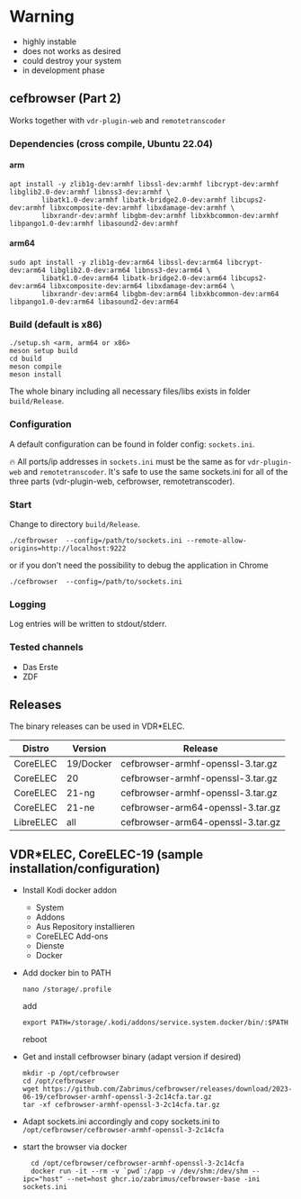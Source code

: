 # Warning
- highly instable 
- does not works as desired 
- could destroy your system 
- in development phase


## cefbrowser (Part 2)
Works together with ```vdr-plugin-web``` and ```remotetranscoder```

### Dependencies (cross compile, Ubuntu 22.04)
#### arm
```
apt install -y zlib1g-dev:armhf libssl-dev:armhf libcrypt-dev:armhf libglib2.0-dev:armhf libnss3-dev:armhf \
        libatk1.0-dev:armhf libatk-bridge2.0-dev:armhf libcups2-dev:armhf libxcomposite-dev:armhf libxdamage-dev:armhf \
        libxrandr-dev:armhf libgbm-dev:armhf libxkbcommon-dev:armhf libpango1.0-dev:armhf libasound2-dev:armhf
```

#### arm64
```
sudo apt install -y zlib1g-dev:arm64 libssl-dev:arm64 libcrypt-dev:arm64 libglib2.0-dev:arm64 libnss3-dev:arm64 \
        libatk1.0-dev:arm64 libatk-bridge2.0-dev:arm64 libcups2-dev:arm64 libxcomposite-dev:arm64 libxdamage-dev:arm64 \
        libxrandr-dev:arm64 libgbm-dev:arm64 libxkbcommon-dev:arm64 libpango1.0-dev:arm64 libasound2-dev:arm64
```

### Build (default is x86)
```
./setup.sh <arm, arm64 or x86>
meson setup build
cd build
meson compile
meson install
```
The whole binary including all necessary files/libs exists in folder ```build/Release```.

### Configuration
A default configuration can be found in folder config: ```sockets.ini```.

:fire: All ports/ip addresses in ```sockets.ini``` must be the same as for ```vdr-plugin-web``` and ```remotetranscoder```.
It's safe to use the same sockets.ini for all of the three parts (vdr-plugin-web, cefbrowser, remotetranscoder). 

### Start
Change to directory ```build/Release```.

```./cefbrowser  --config=/path/to/sockets.ini --remote-allow-origins=http://localhost:9222```

or if you don't need the possibility to debug the application in Chrome

```./cefbrowser  --config=/path/to/sockets.ini```

### Logging
Log entries will be written to stdout/stderr.

### Tested channels
- Das Erste
- ZDF

## Releases
The binary releases can be used in VDR*ELEC.

| Distro     | Version   | Release                             |
|------------|-----------|-------------------------------------|
| CoreELEC   | 19/Docker | cefbrowser-armhf-openssl-3.tar.gz   |
| CoreELEC   | 20        | cefbrowser-armhf-openssl-3.tar.gz   |
| CoreELEC   | 21-ng     | cefbrowser-armhf-openssl-3.tar.gz   |
| CoreELEC   | 21-ne     | cefbrowser-arm64-openssl-3.tar.gz   |
| LibreELEC  | all       | cefbrowser-arm64-openssl-3.tar.gz   |

## VDR*ELEC, CoreELEC-19 (sample installation/configuration) 
- Install Kodi docker addon
    - System 
    - Addons 
    - Aus Repository installieren
    - CoreELEC Add-ons
    - Dienste
    - Docker
  
- Add docker bin to PATH
    ```
    nano /storage/.profile 
    ```
    add 
    ```
    export PATH=/storage/.kodi/addons/service.system.docker/bin/:$PATH
    ```
  reboot

- Get and install cefbrowser binary (adapt version if desired)
    ```
    mkdir -p /opt/cefbrowser
    cd /opt/cefbrowser
    wget https://github.com/Zabrimus/cefbrowser/releases/download/2023-06-19/cefbrowser-armhf-openssl-3-2c14cfa.tar.gz
    tar -xf cefbrowser-armhf-openssl-3-2c14cfa.tar.gz
    ```

- Adapt sockets.ini accordingly and copy sockets.ini to ```/opt/cefbrowser/cefbrowser-armhf-openssl-3-2c14cfa```
- start the browser via docker
  ```
    cd /opt/cefbrowser/cefbrowser-armhf-openssl-3-2c14cfa
    docker run -it --rm -v `pwd`:/app -v /dev/shm:/dev/shm --ipc="host" --net=host ghcr.io/zabrimus/cefbrowser-base -ini sockets.ini
  ```